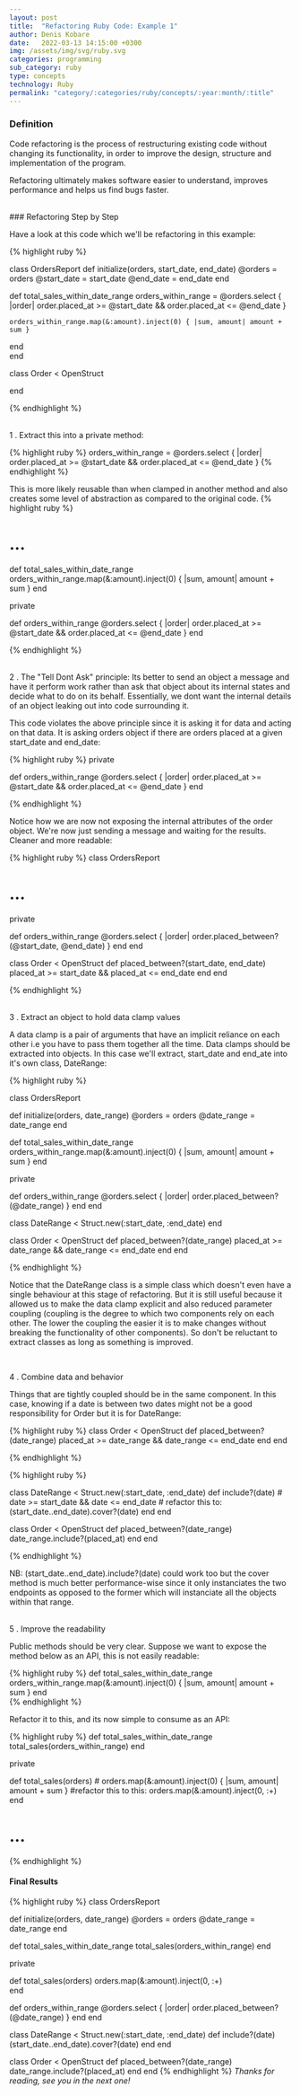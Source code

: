 ```yaml
---
layout: post
title:  "Refactoring Ruby Code: Example 1"
author: Denis Kobare
date:   2022-03-13 14:15:00 +0300
img: /assets/img/svg/ruby.svg
categories: programming
sub_category: ruby
type: concepts
technology: Ruby
permalink: "category/:categories/ruby/concepts/:year:month/:title"
---
```


### Definition

Code refactoring is the process of restructuring existing code without changing its functionality, in order to improve the design, structure and implementation of the program.

Refactoring ultimately makes software easier to understand, improves performance and helps us find bugs faster.

<br>
### Refactoring Step by Step

Have a look at this code which we'll be refactoring in this example:

{% highlight ruby %}

class OrdersReport
  def initialize(orders, start_date, end_date)
    @orders = orders
    @start_date = start_date
    @end_date = end_date
  end
  
  def total_sales_within_date_range
    orders_within_range = @orders.select { |order| order.placed_at >= @start_date && order.placed_at <= @end_date }
    
    orders_within_range.map(&:amount).inject(0) { |sum, amount| amount + sum }
  end  
end  

class Order < OpenStruct

end

{% endhighlight %} 

<br>
1 . Extract this into a private method:

{% highlight ruby %}
orders_within_range = @orders.select { |order| order.placed_at >= @start_date && order.placed_at <= @end_date }
{% endhighlight %}  

This is more likely reusable than when clamped in another method and also creates some level of abstraction as compared to the original code.
{% highlight ruby %}
# ...
  def total_sales_within_date_range
    orders_within_range.map(&:amount).inject(0) { |sum, amount| amount + sum }
  end  

  private
  
  def orders_within_range
    @orders.select { |order| order.placed_at >= @start_date && order.placed_at <= @end_date }
  end

{% endhighlight %}  

<br>
2 . The "Tell Dont Ask" principle: Its better to send an object a message and have it perform work rather than ask that object about its internal states and decide what to do on its behalf. Essentially, we dont want the internal details of an object leaking out into code surrounding it.

This code violates the above principle since it is asking it for data and acting on that data. It is asking orders object if there are orders placed at a given start_date and end_date: 

{% highlight ruby %}
  private
  
  def orders_within_range
    @orders.select { |order| order.placed_at >= @start_date && order.placed_at <= @end_date }
  end

{% endhighlight %}  

Notice how we are now not exposing the internal attributes of the order object. We're now just sending a message and waiting for the results. Cleaner and more readable:

{% highlight ruby %}
class OrdersReport
# ...
  private
  
  def orders_within_range
    @orders.select { |order| order.placed_between?(@start_date, @end_date) }
  end
end

class Order < OpenStruct
  def placed_between?(start_date, end_date)
    placed_at >= start_date && placed_at <= end_date
  end
end

{% endhighlight %}  


<br>
3 . Extract an object to hold data clamp values

A data clamp is a pair of arguments that have an implicit reliance on each other i.e you have to pass them together all the time. Data clamps should be extracted into objects.
In this case we'll extract, start_date and end_ate into it's own class, DateRange:


{% highlight ruby %} 

class OrdersReport

  def initialize(orders, date_range)
    @orders = orders
    @date_range = date_range
  end

  def total_sales_within_date_range
    orders_within_range.map(&:amount).inject(0) { |sum, amount| amount + sum }
  end  
    
  private
  
  def orders_within_range
    @orders.select { |order| order.placed_between?(@date_range) }
  end
end

class DateRange < Struct.new(:start_date, :end_date)
end

class Order < OpenStruct
  def placed_between?(date_range)
    placed_at >= date_range && date_range <= end_date
  end
end

{% endhighlight %}

Notice that the DateRange class is a simple class which doesn't even have a single behaviour at this stage of refactoring. But it is still useful because it allowed us to make the data clamp explicit and also reduced parameter coupling (coupling is the degree to which two components rely on each other. The lower the coupling the easier it is to make changes without breaking the functionality of other components). So don't be reluctant to extract classes as long as something is improved.

<br>

4 . Combine data and behavior

Things that are tightly coupled should be in the same component. In this case, knowing if a date is between two dates might not be a good responsibility for Order but it is for DateRange:

{% highlight ruby %} 
class Order < OpenStruct
  def placed_between?(date_range)
    placed_at >= date_range && date_range <= end_date
  end
end

{% endhighlight %}


{% highlight ruby %} 

class DateRange < Struct.new(:start_date, :end_date)
  def include?(date)
    # date >= start_date && date <= end_date # refactor this to:
    (start_date..end_date).cover?(date)
  end
end

class Order < OpenStruct
  def placed_between?(date_range)
    date_range.include?(placed_at)
  end
end

{% endhighlight %}

NB: (start_date..end_date).include?(date) could work too but the cover method is much better performance-wise since it only instanciates the two endpoints as opposed to the former which will instanciate all the objects within that range.

<br>
5 . Improve the readability

Public methods should be very clear. Suppose we want to expose the method below as an API, this is not easily readable:

{% highlight ruby %} 
  def total_sales_within_date_range
    orders_within_range.map(&:amount).inject(0) { |sum, amount| amount + sum }
  end  
{% endhighlight %}

Refactor it to this, and its now simple to consume as an API:

{% highlight ruby %} 
  def total_sales_within_date_range
    total_sales(orders_within_range)
  end  
  
  private
  
  def total_sales(orders)
    # orders.map(&:amount).inject(0) { |sum, amount| amount + sum } #refactor this to this:
    orders.map(&:amount).inject(0, :+)   
  end
  # ...
{% endhighlight %}

#### Final Results

{% highlight ruby %} 
class OrdersReport

  def initialize(orders, date_range)
    @orders = orders
    @date_range = date_range
  end

 
  def total_sales_within_date_range
    total_sales(orders_within_range)
  end  
 
  
  private
  
  def total_sales(orders)
    orders.map(&:amount).inject(0, :+)   
  end
   
  def orders_within_range
    @orders.select { |order| order.placed_between?(@date_range) }
  end
end


class DateRange < Struct.new(:start_date, :end_date)
  def include?(date)
    (start_date..end_date).cover?(date)
  end
end


class Order < OpenStruct
  def placed_between?(date_range)
    date_range.include?(placed_at)
  end
end
{% endhighlight %}
*Thanks for reading, see you in the next one!*
